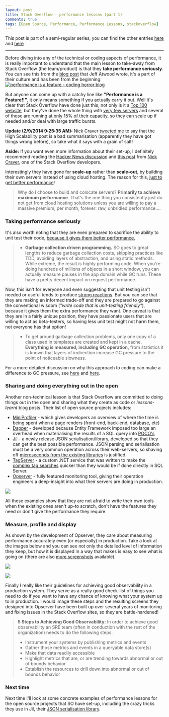 ```yaml
---
layout: post
title: Stack Overflow - performance lessons (part 1)
comments: true
tags: [Open Source, Performance, Performance Lessons, stackoverflow]
---
```


This post is part of a semi-regular series, you can find the other entries <a href="{{base}}/2014/06/05/roslyn-code-base-performance-lessons-part-1/" target="_blank">here</a> and <a href="{{base}}/2014/06/10/roslyn-code-base-performance-lessons-part-2/" target="_blank">here</a>

---------------------------------------

Before diving into any of the technical or coding aspects of performance, it is really important to understand that the main lesson to take-away from Stack Overflow (the team/product) is that they **take performance seriously**. You can see this from the <a href="http://blog.codinghorror.com/performance-is-a-feature/" target="_blank">blog post</a> that Jeff Atwood wrote, it's a part of their culture and has been from the beginning:
<a href="http://blog.codinghorror.com/performance-is-a-feature/" target="_blank"><img src="{{ base }}/images/2014/08/performance-is-a-feature-coding-horror-blog.png" alt="performance is a feature - coding horror blog"/></a>

But anyone can come up with a catchy line like **"Performance is a Feature!!"**, it only means something if you actually carry it out. Well it's clear that Stack Overflow have done just this, not only is it a <a href="http://www.alexa.com/siteinfo/stackoverflow.com" target="_blank">Top 100 website</a>, but they've done the whole thing with <a href="http://highscalability.com/blog/2014/7/21/stackoverflow-update-560m-pageviews-a-month-25-servers-and-i.html" target="_blank">very few servers</a> and several of those are running <a href="http://blog.cellfish.se/2014/07/lying-with-statistics-and-stackoverflow.html" target="_blank">at only 15% of their capacity</a>, so they can scale up if needed and/or deal with large traffic bursts.

**Update (2/9/2014 9:25:35 AM):** Nick Craver <a href="https://twitter.com/Nick_Craver/status/506452974647140352" target="_blank">tweeted me</a> to say that the High Scalability post is a bad summarisation (apparently they have got things wrong before), so take what it says with a grain of salt!

**Aside:** If you want even more information about their set-up, I definitely recommend reading the <a href="https://news.ycombinator.com/item?id=8064534" target="_blank">Hacker News discussion</a> and <a href="http://nickcraver.com/blog/2013/11/22/what-it-takes-to-run-stack-overflow/" target="_blank">this post</a> from <a href="https://twitter.com/Nick_Craver" target="_blank">Nick Craver</a>, one of the Stack Overflow developers.

Interestingly they have gone for **scale-up** rather than **scale-out**, by building their own servers instead of using cloud hosting. The reason for this, <a href="http://blog.codinghorror.com/building-servers-for-fun-and-prof-ok-maybe-just-for-fun/" target="_blank">just to get better performance</a>!
> Why do I choose to build and colocate servers? **Primarily to achieve maximum performance**. That's the one thing you consistently just do not get from cloud hosting solutions unless you are willing to pay a massive premium, per month, forever: raw, unbridled performance....


### **Taking performance seriously**
It's also worth noting that they are even prepared to sacrifice the ability to unit test their code, <a href="http://highscalability.com/blog/2014/7/21/stackoverflow-update-560m-pageviews-a-month-25-servers-and-i.html" target="_blank">because it gives them better performance.</a> 

> - **Garbage collection driven programming.** SO goes to great lengths to reduce garbage collection costs, skipping practices like TDD, avoiding layers of abstraction, and using static methods. While extreme, the result is highly performing code. When you're doing hundreds of millions of objects in a short window, you can actually measure pauses in the app domain while GC runs. These have a pretty decent impact on request performance.

Now, this isn't for everyone and even suggesting that unit testing isn't needed or useful tends to produce <a href="http://david.heinemeierhansson.com/2014/tdd-is-dead-long-live-testing.html" target="_blank">strong reactions</a>. But you can see that they are making an informed trade-off and they are prepared to go against the conventional wisdom (*"write code that is unit-testing friendly"*), because it gives them the extra performance they want. One caveat is that they are in a fairly unique position, they have passionate users that are willing to act as beta-testers, so having less unit test might not harm them, not everyone has that option!

> - To get around garbage collection problems, only one copy of a class used in templates are created and kept in a cache. **Everything is measured, including GC operation,** from statistics it is known that layers of indirection increase GC pressure to the point of noticeable slowness.

For a more detailed discussion on why this approach to coding can make a difference to GC pressure, see <a href="https://news.ycombinator.com/item?id=8065987" target="_blank">here</a> and <a href="https://news.ycombinator.com/item?id=8066394" target="_blank">here</a>. 

### **Sharing and doing everything out in the open**
Another non-technical lesson is that Stack Overflow are committed to doing things out in the open and sharing what they create as code or *lessons-learnt* blog posts. Their list of open source projects includes:

- <a href="http://blog.marcgravell.com/2011/04/practical-profiling.html" target="_blank">MiniProfiler</a> - which gives developers an overview of where the time is being spent when a page renders (front-end, back-end, database, etc)
- <a href="http://samsaffron.com/archive/2011/03/30/How+I+learned+to+stop+worrying+and+write+my+own+ORM" target="_blank">Dapper</a> - developed because Entity Framework imposed too large an overhead when materialising the results of a SQL query into <a href="http://en.wikipedia.org/wiki/Plain_Old_CLR_Object" target="_blank">POCO's</a>
- <a href="https://github.com/kevin-montrose/Jil" target="_blank">Jil</a> - a newly release JSON serialisation/library, developed so that they can get the best possible performance. JSON parsing and serialisation must be a very common operation across their web-servers, so shaving off <a href="https://github.com/kevin-montrose/Jil#serialization" target="_blank">microseconds from the existing libraries</a> is justified.
- <a href="http://blog.marcgravell.com/2014/04/technical-debt-case-study-tags.html" target="_blank">TagServer</a> - a custom .NET service that was written to make the <a href="http://stackoverflow.com/tags" target="_blank">complex tag searches</a> quicker than they would be if done directly in SQL Server. 
- <a href="https://github.com/opserver/Opserver" target="_blank">Opserver</a> - fully featured monitoring tool, giving their operation engineers a deep-insight into what their servers are doing in production.

<a href="http://miniprofiler.com" target="_blank"><img src="{{ base }}/images/2014/08/MiniProfiler.png"/></a>
 
All these examples show that they are not afraid to write their own tools when the existing ones aren't up-to scratch, don't have the features they need or don't give the performance they require.

### **Measure, profile and display**

As shown by the development of Opserver, they care about measuring performance accurately even (or especially) in production. Take a look at the images below and you can see not only the detailed level of information they keep, but how it is displayed in a way that makes is easy to see what is going on (there are also <a href="http://imgur.com/a/dawwf" target="_blank">more screenshots</a> available).

<a href="http://imgur.com/a/dawwf" target="_blank"><img src="{{ base }}/images/2014/08/opserver-MiniProfiler.png"/></a>

<a href="http://imgur.com/a/dawwf" target="_blank"><img src="{{ base }}/images/2014/08/opserver.png"/></a>

Finally I really like their guidelines for achieving good observability in a production system. They serve as a really good check-list of things you need to do if you want to have any chance of knowing what your system up to in production. I would image these steps and the resulting screens they designed into Opserver have been built up over several years of monitoring and fixing issues in the Stack Overflow sites, so they are battle-hardened!

> **5 Steps to Achieving Good Observability:**
> In order to achieve good observability an SRE team (often in conduction with the rest of the organization) needs to do the following steps.
>
> - Instrument your systems by publishing metrics and events
> - Gather those metrics and events in a queryable data store(s)
> - Make that data readily accessible
> - Highlight metrics that are, or are trending towards abnormal or out of bounds behavior
> - Establish the resources to drill down into abnormal or out of bounds behavior


### **Next time**
Next time I'll look at some concrete examples of performance lessons for the open source projects that SO have set-up, including the crazy tricks they use in Jil, their <a href="https://github.com/kevin-montrose/Jil" target="_blank">JSON serialisation library</a>.